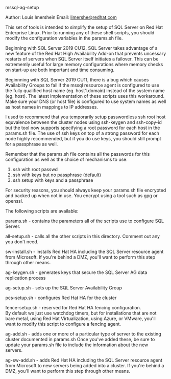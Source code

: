 mssql-ag-setup

Author: Louis Imershein
Email:  limershe@redhat.com

This set of tools is intended to simplify the setup of SQL Server on Red Hat 
Enterprise Linux.  Prior to running any of these shell scripts, you should 
modify the configuration variables in the params.sh file.

Beginning with SQL Server 2019 CU12, SQL Server takes advantage of a new 
feature  of the Red Hat High Availability Add-on that prevents uncessary
restarts of servers when SQL Server itself initiates a failover.  This can 
be extrememly useful for large memory configurations where memory checks 
on start-up are both important and time consuming.

Beginnning with SQL Server 2019 CU11, there is a bug which causes Availability 
Groups to fail if the mssql resource agent is configured to use the fully 
qualified host name (eg. host1.domain) instead of the system name (eg. host). 
The latest implementation of these scripts uses this workaround.  Make sure 
your DNS (or host file) is configured to use system names as well as host 
names in mappings to IP addresses.

I used to recommend that you temporarily setup passwordless ssh root host 
equvalence between the cluster nodes using ssh-keygen and ssh-copy-id but 
the tool now supports specifying a root password for each host in the params.sh
file. The use of ssh keys on top of a strong password for each node highly 
recommended, but if you do use keys, you should still prompt for a passphrase 
as well.  

Remember that the params.sh file contains all the passwords for this 
configuration as well as the choice of mechanisms to use:

1. ssh with root passwd
2. ssh with keys but no passphrase (default)
3. ssh setup with keys and a passphrase


For security reasons, you should always keep your params.sh file encrypted and
backed up when not in use.  You encrypt using a tool such as gpg or openssl.

The following scripts are available:

params.sh        - contains the parameters all of the scripts use to configure 
                   SQL Server.

all-setup.sh     - calls all the other scripts in this directory.  Comment out 
                   any you don't need.

sw-install.sh    - installs Red Hat HA including the SQL Server resource agent 
                   from Microsoft. If you're behind a DMZ, you'll want to 
                   perform this step through other means.

ag-keygen.sh     - generates keys that secure the SQL Server AG data 
                   replication process

ag-setup.sh      - sets up the SQL Server Availability Group

pcs-setup.sh     - configures Red Hat HA for the cluster

fence-setup.sh   - reserved for Red Hat HA fencing configuration.  
                   By default we just use watchdog timers, but for 
                   installations that are not bare metal, using 
                   Red Hat Virtualization, using Azure, or VMware,
                   you'll want to modify this script to configure 
                   a fencing agent.

ag-add.sh        - adds one or more of a particular type of server
                   to the existing cluster documented in params.sh
                   Once you've added these, be sure to update your params.sh
                   file to include the information about the new servers.


ag-sw-add.sh     - adds Red Hat HA including the SQL Server resource agent 
                   from Microsoft to new servers being added into a cluster. 
                   If you're behind a DMZ, you'll want to 
                   perform this step through other means.
